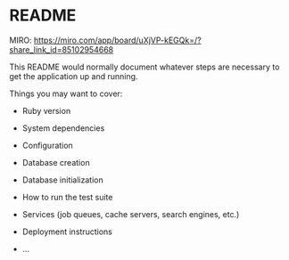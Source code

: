 # README

MIRO: https://miro.com/app/board/uXjVP-kEGQk=/?share_link_id=85102954668


This README would normally document whatever steps are necessary to get the
application up and running.

Things you may want to cover:

* Ruby version

* System dependencies

* Configuration

* Database creation

* Database initialization

* How to run the test suite

* Services (job queues, cache servers, search engines, etc.)

* Deployment instructions

* ...
